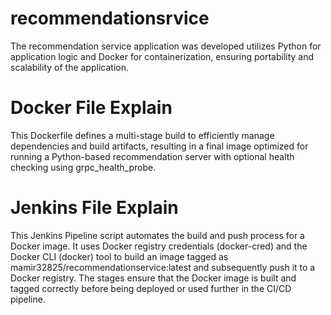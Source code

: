 # recommendationsrvice

The recommendation service application was developed utilizes Python for application logic and Docker for containerization, ensuring portability and scalability of the application.

# Docker File Explain
This Dockerfile defines a multi-stage build to efficiently manage dependencies and build artifacts, resulting in a final image optimized for running a Python-based recommendation server with optional health checking using grpc_health_probe.

# Jenkins File Explain

This Jenkins Pipeline script automates the build and push process for a Docker image. It uses Docker registry credentials (docker-cred) and the Docker CLI (docker) tool to build an image tagged as mamir32825/recommendationservice:latest and subsequently push it to a Docker registry. The stages ensure that the Docker image is built and tagged correctly before being deployed or used further in the CI/CD pipeline.